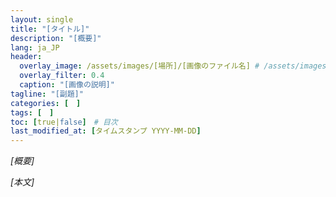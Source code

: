 ```yaml
---
layout: single
title: "[タイトル]"
description: "[概要]"
lang: ja_JP
header:
  overlay_image: /assets/images/[場所]/[画像のファイル名] # /assets/images/x.png
  overlay_filter: 0.4
  caption: "[画像の説明]"
tagline: "[副題]"
categories: [　]
tags: [　]
toc: [true|false]　# 目次
last_modified_at: [タイムスタンプ YYYY-MM-DD]
---
```


*[概要]*



*[本文]*
